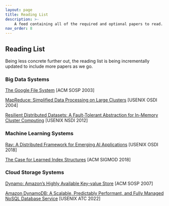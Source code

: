 ```yaml
---
layout: page
title: Reading List
description: >-
    A feed containing all of the required and optional papers to read.
nav_order: 8
---
```


## Reading List

Being less concrete further out, the reading list is being
incrementally updated to include more papers as we go. 

### Big Data Systems

[The Google File System](https://static.googleusercontent.com/media/research.google.com/en//archive/gfs-sosp2003.pdf) [ACM SOSP 2003]

[MapReduce: Simplified Data Processing on Large Clusters](https://www.usenix.org/conference/osdi-04/mapreduce-simplified-data-processing-large-clusters) [USENIX OSDI 2004]

[Resilient Distributed Datasets: A Fault-Tolerant Abstraction for In-Memory Cluster Computing](https://www.usenix.org/conference/nsdi12/technical-sessions/presentation/zaharia) [USENIX NSDI 2012]



### Machine Learning Systems

[Ray: A Distributed Framework for Emerging AI Applications](https://www.usenix.org/conference/osdi18/presentation/moritz) [USENIX OSDI 2018]

[The Case for Learned Index Structures](https://dl.acm.org/doi/10.1145/3183713.3196909) [ACM SIGMOD 2018]



### Cloud Storage Systems

[Dynamo: Amazon’s Highly Available Key-value Store](https://www.amazon.science/publications/dynamo-amazons-highly-available-key-value-store) [ACM SOSP 2007]

[Amazon DynamoDB: A Scalable, Predictably Performant, and Fully Managed NoSQL Database Service](https://www.usenix.org/conference/atc22/presentation/elhemali) [USENIX ATC 2022]


